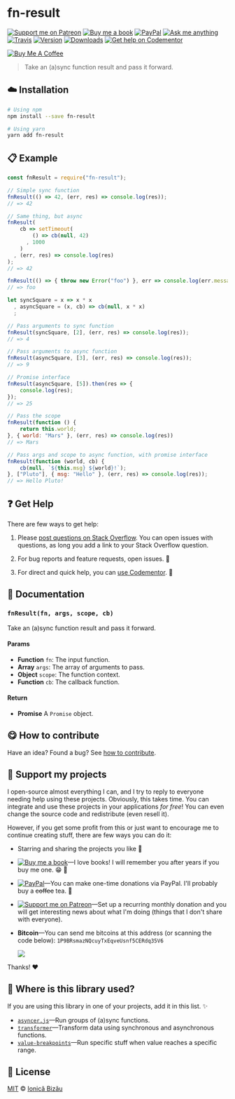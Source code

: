 <!-- Please do not edit this file. Edit the `blah` field in the `package.json` instead. If in doubt, open an issue. -->


# fn-result

 [![Support me on Patreon][badge_patreon]][patreon] [![Buy me a book][badge_amazon]][amazon] [![PayPal][badge_paypal_donate]][paypal-donations] [![Ask me anything](https://img.shields.io/badge/ask%20me-anything-1abc9c.svg)](https://github.com/IonicaBizau/ama) [![Travis](https://img.shields.io/travis/IonicaBizau/fn-result.svg)](https://travis-ci.org/IonicaBizau/fn-result/) [![Version](https://img.shields.io/npm/v/fn-result.svg)](https://www.npmjs.com/package/fn-result) [![Downloads](https://img.shields.io/npm/dt/fn-result.svg)](https://www.npmjs.com/package/fn-result) [![Get help on Codementor](https://cdn.codementor.io/badges/get_help_github.svg)](https://www.codementor.io/johnnyb?utm_source=github&utm_medium=button&utm_term=johnnyb&utm_campaign=github)

<a href="https://www.buymeacoffee.com/H96WwChMy" target="_blank"><img src="https://www.buymeacoffee.com/assets/img/custom_images/yellow_img.png" alt="Buy Me A Coffee"></a>

> Take an (a)sync function result and pass it forward.

## :cloud: Installation

```sh
# Using npm
npm install --save fn-result

# Using yarn
yarn add fn-result
```


## :clipboard: Example



```js
const fnResult = require("fn-result");

// Simple sync function
fnResult(() => 42, (err, res) => console.log(res));
// => 42

// Same thing, but async
fnResult(
    cb => setTimeout(
        () => cb(null, 42)
      , 1000
    )
  , (err, res) => console.log(res)
);
// => 42

fnResult(() => { throw new Error("foo") }, err => console.log(err.message));
// => foo

let syncSquare = x => x * x
  , asyncSquare = (x, cb) => cb(null, x * x)
  ;

// Pass arguments to sync function
fnResult(syncSquare, [2], (err, res) => console.log(res));
// => 4

// Pass arguments to async function
fnResult(asyncSquare, [3], (err, res) => console.log(res));
// => 9

// Promise interface
fnResult(asyncSquare, [5]).then(res => {
    console.log(res);
});
// => 25

// Pass the scope
fnResult(function () {
    return this.world;
}, { world: "Mars" }, (err, res) => console.log(res))
// => Mars

// Pass args and scope to async function, with promise interface
fnResult(function (world, cb) {
    cb(null, `${this.msg} ${world}!`);
}, ["Pluto"], { msg: "Hello" }, (err, res) => console.log(res));
// => Hello Pluto!
```



## :question: Get Help

There are few ways to get help:

 1. Please [post questions on Stack Overflow](https://stackoverflow.com/questions/ask). You can open issues with questions, as long you add a link to your Stack Overflow question.
 2. For bug reports and feature requests, open issues. :bug:

 3. For direct and quick help, you can [use Codementor](https://www.codementor.io/johnnyb). :rocket:



## :memo: Documentation


### `fnResult(fn, args, scope, cb)`
Take an (a)sync function result and pass it forward.

#### Params

- **Function** `fn`: The input function.
- **Array** `args`: The array of arguments to pass.
- **Object** `scope`: The function context.
- **Function** `cb`: The callback function.

#### Return
- **Promise** A `Promise` object.



## :yum: How to contribute
Have an idea? Found a bug? See [how to contribute][contributing].


## :sparkling_heart: Support my projects

I open-source almost everything I can, and I try to reply to everyone needing help using these projects. Obviously,
this takes time. You can integrate and use these projects in your applications *for free*! You can even change the source code and redistribute (even resell it).

However, if you get some profit from this or just want to encourage me to continue creating stuff, there are few ways you can do it:


 - Starring and sharing the projects you like :rocket:
 - [![Buy me a book][badge_amazon]][amazon]—I love books! I will remember you after years if you buy me one. :grin: :book:
 - [![PayPal][badge_paypal]][paypal-donations]—You can make one-time donations via PayPal. I'll probably buy a ~~coffee~~ tea. :tea:
 - [![Support me on Patreon][badge_patreon]][patreon]—Set up a recurring monthly donation and you will get interesting news about what I'm doing (things that I don't share with everyone).
 - **Bitcoin**—You can send me bitcoins at this address (or scanning the code below): `1P9BRsmazNQcuyTxEqveUsnf5CERdq35V6`

    ![](https://i.imgur.com/z6OQI95.png)


Thanks! :heart:


## :dizzy: Where is this library used?
If you are using this library in one of your projects, add it in this list. :sparkles:


 - [`asyncer.js`](https://github.com/IonicaBizau/asyncer.js#readme)—Run groups of (a)sync functions.
 - [`transformer`](https://github.com/IonicaBizau/transformer#readme)—Transform data using synchronous and asynchronous functions.
 - [`value-breakpoints`](https://github.com/IonicaBizau/value-breakpoints#readme)—Run specific stuff when value reaches a specific range.

## :scroll: License

[MIT][license] © [Ionică Bizău][website]


[badge_patreon]: https://ionicabizau.github.io/badges/patreon.svg
[badge_amazon]: https://ionicabizau.github.io/badges/amazon.svg
[badge_paypal]: https://ionicabizau.github.io/badges/paypal.svg
[badge_paypal_donate]: https://ionicabizau.github.io/badges/paypal_donate.svg

[patreon]: https://www.patreon.com/ionicabizau
[amazon]: http://amzn.eu/hRo9sIZ
[paypal-donations]: https://www.paypal.com/cgi-bin/webscr?cmd=_s-xclick&hosted_button_id=RVXDDLKKLQRJW

[license]: http://showalicense.com/?fullname=Ionic%C4%83%20Biz%C4%83u%20%3Cbizauionica%40gmail.com%3E%20(https%3A%2F%2Fionicabizau.net)&year=2016#license-mit
[website]: https://ionicabizau.net
[contributing]: /CONTRIBUTING.md
[docs]: /DOCUMENTATION.md
